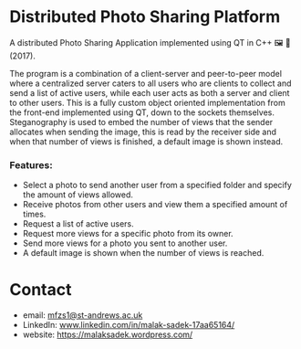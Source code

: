 # Distributed Photo Sharing Platform
A distributed Photo Sharing Application implemented using QT in C++ 🖼 🔗 (2017).

The program is a combination of a client-server and peer-to-peer model where a centralized server caters to all users who are clients to collect and send a list of active users, while each user acts as both a server and client to other users.
This is a fully custom object oriented implementation from the front-end implemented using QT, down to the sockets themselves.
Steganography is used to embed the number of views that the sender allocates when sending the image, this is read by the receiver side and when that number of views is finished, a default image is shown instead.

### Features:
* Select a photo to send another user from a specified folder and specify the amount of views allowed.
* Receive photos from other users and view them a specified amount of times.
* Request a list of active users.
* Request more views for a specific photo from its owner.
* Send more views for a photo you sent to another user.
* A default image is shown when the number of views is reached.

# Contact

* email: mfzs1@st-andrews.ac.uk
* LinkedIn: www.linkedin.com/in/malak-sadek-17aa65164/
* website: https://malaksadek.wordpress.com/
